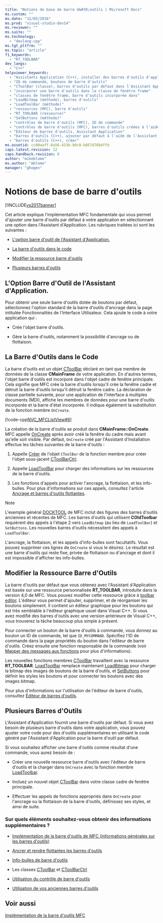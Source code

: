 ```yaml
---
title: "Notions de base de barre d&#39;outils | Microsoft Docs"
ms.custom: ""
ms.date: "12/05/2016"
ms.prod: "visual-studio-dev14"
ms.reviewer: ""
ms.suite: ""
ms.technology: 
  - "devlang-cpp"
ms.tgt_pltfrm: ""
ms.topic: "article"
f1_keywords: 
  - "RT_TOOLBAR"
dev_langs: 
  - "C++"
helpviewer_keywords: 
  - "Assistants Application (C++), installer des barres d'outils d'application par défaut"
  - "ID de commande, boutons de barre d'outils"
  - "CToolBar (classe), barres d'outils par défaut dans l'Assistant Application"
  - "incorporer une barre d'outils dans la classe de fenêtre frame"
  - "classes de fenêtre frame, barre d'outils incorporée dans"
  - "LoadBitmap (méthode), barres d'outils"
  - "LoadToolBar (méthode)"
  - "ressources (MFC), barre d'outils"
  - "RT_TOOLBAR (ressource)"
  - "SetButtons (méthode)"
  - "contrôles de barre d'outils (MFC), ID de commande"
  - "contrôles de barre d'outils (MFC), barres d'outils créées à l'aide de l'Assistant Application"
  - "Éditeur de barres d'outils, Assistant Application"
  - "barres d'outils (C++), ajouter par défaut à l'aide de l'Assistant Application"
  - "barres d'outils (C++), créer"
ms.assetid: cc00aaff-8a56-433b-b0c0-b857d76b4ffd
caps.latest.revision: 12
caps.handback.revision: 8
author: "mikeblome"
ms.author: "mblome"
manager: "ghogen"
---
```

# Notions de base de barre d&#39;outils
[!INCLUDE[vs2017banner](../assembler/inline/includes/vs2017banner.md)]

Cet article explique l'implémentation MFC fondamentale qui vous permet d'ajouter une barre d'outils par défaut à votre application en sélectionnant une option dans l'Assistant d'Application.  Les rubriques traitées ici sont les suivantes :  
  
-   [L'option barre d'outil de l'Assistant d'Application.](#_core_the_appwizard_toolbar_option)  
  
-   [La barre d'outils dans le code](#_core_the_toolbar_in_code)  
  
-   [Modifier la ressource barre d'outils](#_core_editing_the_toolbar_resource)  
  
-   [Plusieurs barres d'outils](#_core_multiple_toolbars)  
  
##  <a name="_core_the_appwizard_toolbar_option"></a> L'Option Barre d'Outil de l'Assistant d'Application.  
 Pour obtenir une seule barre d'outils dotée de boutons par défaut, sélectionnez l'option standard de la barre d'outils d'ancrage dans la page intitulée Fonctionnalités de l'Interface Utilisateur.  Cela ajoute le code à votre application qui :  
  
-   Crée l'objet barre d'outils.  
  
-   Gère la barre d'outils, notamment la possibilité d'ancrage ou de flottaison.  
  
##  <a name="_core_the_toolbar_in_code"></a> La Barre d'Outils dans le Code  
 La barre d'outils est un objet [CToolBar](../mfc/reference/ctoolbar-class.md) déclaré en tant que membre de données de la classe **CMainFrame** de votre application.  En d'autres termes, l'objet barre d'outils est incorporé dans l'objet cadre de fenêtre principale.  Cela signifie que MFC crée la barre d'outils lorsqu'il crée la fenêtre cadre et détruit la barre d'outils lorsqu'il détruit la fenêtre cadre.  La déclaration de classe partielle suivante, pour une application de l'interface à multiples documents \(MDI\), affiche les membres de données pour une barre d'outils incorporée et la barre d'état incorporée.  Il indique également la substitution de la fonction membre `OnCreate`.  
  
 [!code-cpp[NVC_MFCListView#6](../mfc/codesnippet/CPP/toolbar-fundamentals_1.h)]  
  
 La création de la barre d'outils se produit dans **CMainFrame::OnCreate**.  MFC appelle [OnCreate](../Topic/CWnd::OnCreate.md) après avoir créé la fenêtre du cadre mais avant qu'elle soit visible.  Par défaut, `OnCreate` créé par l'Assistant d'Installation effectue les tâches suivantes de la barre d'outils :  
  
1.  Appelle [Créer](../Topic/CToolBar::Create.md) de l'objet `CToolBar` de la fonction membre pour créer l'objet sous\-jacent [CToolBarCtrl](../mfc/reference/ctoolbarctrl-class.md).  
  
2.  Appelle [LoadToolBar](../Topic/CToolBar::LoadToolBar.md) pour charger des informations sur les ressources de la barre d'outils.  
  
3.  Les fonctions d'appels pour activer l'ancrage, la flottaison, et les info\-bulles.  Pour plus d'informations sur ces appels, consultez l'article [Ancrage et barres d'outils flottantes](../mfc/docking-and-floating-toolbars.md).  
  
> [!NOTE]
>  L'exemple général [DOCKTOOL](../top/visual-cpp-samples.md) de MFC inclut des figures des barres d'outils anciennes et récentes de MFC.  Les barres d'outils qui utilisent **COldToolbar** requièrent des appels à l'étape 2 vers `LoadBitmap` \(au lieu de `LoadToolBar`\) et `SetButtons`.  Les nouvelles barres d'outils nécessitent des appels à `LoadToolBar`.  
  
 L'ancrage, la flottaison, et les appels d'info\-bulles sont facultatifs.  Vous pouvez supprimer ces lignes de `OnCreate` si vous le désirez.  Le résultat est une barre d'outils qui reste fixe, privée de flottaison ou d'ancrage et dont il est impossible d'afficher les info\-bulles.  
  
##  <a name="_core_editing_the_toolbar_resource"></a> Modifier la Ressource Barre d'Outils  
 La barre d'outils par défaut que vous obtenez avec l'Assistant d'Application est basée sur une ressource personnalisée **RT\_TOOLBAR**, introduite dans la version 4,0 de MFC.  Vous pouvez modifier cette ressource grâce à [toolbar editor](../mfc/toolbar-editor.md).  L'éditeur vous permet d'ajouter, supprimer, et de réorganiser les boutons simplement.  Il contient un éditeur graphique pour les boutons qui est très semblable à l'éditeur graphique usuel dans Visual C\+\+.  Si vous avez modifié des barres d'outils avec une version antérieure de Visual C\+\+, vous trouverez la tâche beaucoup plus simple à présent.  
  
 Pour connecter un bouton de la barre d'outils à commande, vous donnez au bouton un ID de commande, tel que `ID_MYCOMMAND`.  Spécifiez l'ID de commande dans la page propriétés du bouton dans l'éditeur de barre d'outils.  Créez ensuite une fonction responsable de la commande \(voir [Mapper des messages aux fonctions](../mfc/reference/mapping-messages-to-functions.md) pour plus d'informations\).  
  
 Les nouvelles fonctions membres [CToolBar](../mfc/reference/ctoolbar-class.md) travaillent avec la ressource **RT\_TOOLBAR**.  [LoadToolBar](../Topic/CToolBar::LoadToolBar.md) remplace maintenant [LoadBitmap](../Topic/CToolBar::LoadBitmap.md) pour charger la bitmap des images de boutons de la barre d'outils, et [SetButtons](../Topic/CToolBar::SetButtons.md) pour définir les styles les boutons et pour connecter les boutons avec des images bitmap.  
  
 Pour plus d'informations sur l'utilisation de l'éditeur de barre d'outils, consultez [Éditeur de barres d'outils](../mfc/toolbar-editor.md).  
  
##  <a name="_core_multiple_toolbars"></a> Plusieurs Barres d'Outils  
 L'Assistant d'Application fournit une barre d'outils par défaut.  Si vous avez besoin de plusieurs barre d'outils dans votre application, vous pouvez ajuster votre code pour des d'outils supplémentaires en utilisant le code généré par l'Assistant d'Application pour la barre d'outil par défaut.  
  
 Si vous souhaitez afficher une barre d'outils comme résultat d'une commande, vous aurez besoin de :  
  
-   Créer une nouvelle ressource barre d'outils avec l'éditeur de barre d'outils et la charger dans `OnCreate` avec la fonction membre [LoadToolbar](../Topic/CToolBar::LoadToolBar.md).  
  
-   Incluez un nouvel objet [CToolBar](../mfc/reference/ctoolbar-class.md) dans votre classe cadre de fenêtre principale.  
  
-   Effectuer les appels de fonctions appropriés dans `OnCreate` pour l'ancrage ou la flottaison de la barre d'outils, définissez ses styles, et ainsi de suite.  
  
### Sur quels éléments souhaitez\-vous obtenir des informations supplémentaires ?  
  
-   [Implémentation de la barre d'outils de MFC \(informations générales sur les barres d'outils\)](../mfc/mfc-toolbar-implementation.md)  
  
-   [Ancrer et rendre flottantes les barres d'outils](../mfc/docking-and-floating-toolbars.md)  
  
-   [Info\-bulles de barre d'outils](../mfc/toolbar-tool-tips.md)  
  
-   Les classes [CToolBar](../mfc/reference/ctoolbar-class.md) et [CToolBarCtrl](../mfc/reference/ctoolbarctrl-class.md)  
  
-   [Utilisation du contrôle de barre d'outils](../mfc/working-with-the-toolbar-control.md)  
  
-   [Utilisation de vos anciennes barres d'outils](../mfc/using-your-old-toolbars.md)  
  
## Voir aussi  
 [Implémentation de la barre d'outils MFC](../mfc/mfc-toolbar-implementation.md)